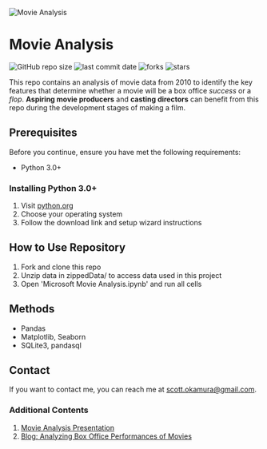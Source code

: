 ![Movie Analysis](https://user-images.githubusercontent.com/65571381/131406993-d381439e-2244-4ac1-a593-864cfe7d13c6.png)

# Movie Analysis

![GitHub repo size](https://img.shields.io/github/repo-size/scottokamura/MovieAnalysis)
![last commit date](https://img.shields.io/github/last-commit/scottokamura/MovieAnalysis)
![forks](https://img.shields.io/github/forks/scottokamura/MovieAnalysis?style=social)
![stars](https://img.shields.io/github/stars/scottokamura/MovieAnalysis?style=social)

This repo contains an analysis of movie data from 2010 to identify the key features that determine whether a movie will be a box office _success_ or a _flop_. __Aspiring movie producers__ and __casting directors__ can benefit from this repo during the development stages of making a film.

## Prerequisites
Before you continue, ensure you have met the following requirements:
* Python 3.0+

### Installing Python 3.0+
  1. Visit [python.org](https://www.python.org/downloads/)
  2. Choose your operating system
  3. Follow the download link and setup wizard instructions


## How to Use Repository
  1. Fork and clone this repo
  2. Unzip data in zippedData/ to access data used in this project
  3. Open 'Microsoft Movie Analysis.ipynb' and run all cells
      
## Methods
 - Pandas
 - Matplotlib, Seaborn
 - SQLite3, pandasql

<!-- ### Summary of Approach
1. Identify different benchmarks of success in movies
      - Gross sales
      - Net profit
      - Return on investment
2. Compare the top grossing movies to see patterns
3. Repeat with top profitable movies and movies with high ROI
4. Investigate if entering the movie business is a smart business move in the current economic climate
5. Expand on key benchmark of success (ROI) in top movies
      - Common genre or genre combinations
      - Common directors or writers
      - Ideal production budget to minimize loss and maximize ROI -->

## Contact
If you want to contact me, you can reach me at scott.okamura@gmail.com.


### Additional Contents
  1. [Movie Analysis Presentation](https://github.com/scottokamura/MovieAnalysis/blob/master/presentation.pdf)
  2. [Blog: Analyzing Box Office Performances of Movies ](https://scottokamura.github.io/analyzing_box_office_performance_of_movies)
